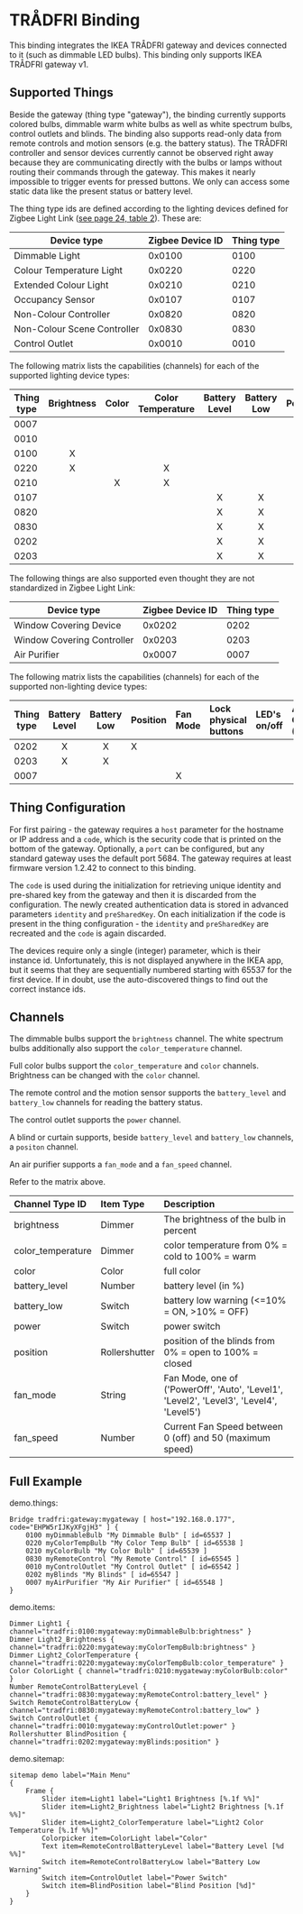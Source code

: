 # TRÅDFRI Binding

This binding integrates the IKEA TRÅDFRI gateway and devices connected to it (such as dimmable LED bulbs).
This binding only supports IKEA TRÅDFRI gateway v1.

## Supported Things

Beside the gateway (thing type "gateway"), the binding currently supports colored bulbs, dimmable warm white bulbs as well as white spectrum bulbs, control outlets and blinds.
The binding also supports read-only data from remote controls and motion sensors (e.g. the battery status).
The TRÅDFRI controller and sensor devices currently cannot be observed right away because they are communicating directly with the bulbs or lamps without routing their commands through the gateway.
This makes it nearly impossible to trigger events for pressed buttons.
We only can access some static data like the present status or battery level.

The thing type ids are defined according to the lighting devices defined for Zigbee Light Link ([see page 24, table 2](https://www.nxp.com/docs/en/user-guide/JN-UG-3091.pdf)).
These are:

| Device type                     | Zigbee Device ID | Thing type |
|---------------------------------|------------------|------------|
| Dimmable Light                  | 0x0100           | 0100       |
| Colour Temperature Light        | 0x0220           | 0220       |
| Extended Colour Light           | 0x0210           | 0210       |
| Occupancy Sensor                | 0x0107           | 0107       |
| Non-Colour Controller           | 0x0820           | 0820       |
| Non-Colour Scene Controller     | 0x0830           | 0830       |
| Control Outlet                  | 0x0010           | 0010       |

The following matrix lists the capabilities (channels) for each of the supported lighting device types:

| Thing type  | Brightness | Color | Color Temperature | Battery Level | Battery Low | Power | Position |
|-------------|:----------:|:-----:|:-----------------:|:-------------:|:-----------:|:-----:|:---------|
|  0007       |            |       |                   |               |             |       |          |
|  0010       |            |       |                   |               |             |   X   |          |
|  0100       |     X      |       |                   |               |             |       |          |
|  0220       |     X      |       |         X         |               |             |       |          |
|  0210       |            |   X   |         X         |               |             |       |          |
|  0107       |            |       |                   |       X       |      X      |       |          |
|  0820       |            |       |                   |       X       |      X      |       |          |
|  0830       |            |       |                   |       X       |      X      |       |          |
|  0202       |            |       |                   |       X       |      X      |       |     X    |
|  0203       |            |       |                   |       X       |      X      |       |          |

The following things are also supported even thought they are not standardized in Zigbee Light Link:

| Device type                     | Zigbee Device ID | Thing type |
|---------------------------------|------------------|------------|
| Window Covering Device          | 0x0202           | 0202       |
| Window Covering Controller      | 0x0203           | 0203       |
| Air Purifier                    | 0x0007           | 0007       |

The following matrix lists the capabilities (channels) for each of the supported non-lighting device types:

| Thing type  | Battery Level | Battery Low | Position | Fan Mode | Lock physical buttons | LED's on/off | Air Quality (PM2.5) | Current Fan Speed | Filter check |
|-------------|:-------------:|:-----------:|:---------|:---------|:----------------------|:-------------|:--------------------|:------------------|:-------------|
|  0202       |       X       |      X      |     X    |          |                       |              |                     |                   |              |
|  0203       |       X       |      X      |          |          |                       |              |                     |                   |              |
|  0007       |               |             |          |    X     |                       |              |                     |         X         |              |

## Thing Configuration

For first pairing - the gateway requires a `host` parameter for the hostname or IP address and a `code`, which is the security code that is printed on the bottom of the gateway.
Optionally, a `port` can be configured, but any standard gateway uses the default port 5684.
The gateway requires at least firmware version 1.2.42 to connect to this binding.

The `code` is used during the initialization for retrieving unique identity and pre-shared key from the gateway and then it is discarded from the configuration.
The newly created authentication data is stored in advanced parameters `identity` and `preSharedKey`.
On each initialization if the code is present in the thing configuration - the `identity` and `preSharedKey` are recreated and the `code` is again discarded.

The devices require only a single (integer) parameter, which is their instance id. Unfortunately, this is not displayed anywhere in the IKEA app, but it seems that they are sequentially numbered starting with 65537 for the first device. If in doubt, use the auto-discovered things to find out the correct instance ids.

## Channels

The dimmable bulbs support the `brightness` channel.
The white spectrum bulbs additionally also support the `color_temperature` channel.

Full color bulbs support the `color_temperature` and `color` channels.
Brightness can be changed with the `color` channel.

The remote control and the motion sensor supports the `battery_level` and `battery_low` channels for reading the battery status.

The control outlet supports the `power` channel.

A blind or curtain supports, beside `battery_level` and `battery_low` channels,  a `positon` channel.

An air purifier supports a `fan_mode` and a `fan_speed` channel.

Refer to the matrix above.

| Channel Type ID   | Item Type     | Description                                                                              |
|:------------------|:--------------|:-----------------------------------------------------------------------------------------|
| brightness        | Dimmer        | The brightness of the bulb in percent                                                    |
| color_temperature | Dimmer        | color temperature from 0% = cold to 100% = warm                                          |
| color             | Color         | full color                                                                               |
| battery_level     | Number        | battery level (in %)                                                                     |
| battery_low       | Switch        | battery low warning (<=10% = ON, >10% = OFF)                                             |
| power             | Switch        | power switch                                                                             |
| position          | Rollershutter | position of the blinds from 0% = open to 100% = closed                                   |
| fan_mode          | String        | Fan Mode, one of ('PowerOff', 'Auto', 'Level1', 'Level2', 'Level3', 'Level4', 'Level5')  |
| fan_speed         | Number        | Current Fan Speed between 0 (off) and 50 (maximum speed)                                 |

## Full Example

demo.things:

```
Bridge tradfri:gateway:mygateway [ host="192.168.0.177", code="EHPW5rIJKyXFgjH3" ] {
    0100 myDimmableBulb "My Dimmable Bulb" [ id=65537 ]    
    0220 myColorTempBulb "My Color Temp Bulb" [ id=65538 ]
    0210 myColorBulb "My Color Bulb" [ id=65539 ]
    0830 myRemoteControl "My Remote Control" [ id=65545 ]
    0010 myControlOutlet "My Control Outlet" [ id=65542 ]
    0202 myBlinds "My Blinds" [ id=65547 ]
    0007 myAirPurifier "My Air Purifier" [ id=65548 ]
}
```

demo.items:

```
Dimmer Light1 { channel="tradfri:0100:mygateway:myDimmableBulb:brightness" }
Dimmer Light2_Brightness { channel="tradfri:0220:mygateway:myColorTempBulb:brightness" }
Dimmer Light2_ColorTemperature { channel="tradfri:0220:mygateway:myColorTempBulb:color_temperature" }
Color ColorLight { channel="tradfri:0210:mygateway:myColorBulb:color" }
Number RemoteControlBatteryLevel { channel="tradfri:0830:mygateway:myRemoteControl:battery_level" }
Switch RemoteControlBatteryLow { channel="tradfri:0830:mygateway:myRemoteControl:battery_low" }
Switch ControlOutlet { channel="tradfri:0010:mygateway:myControlOutlet:power" }
Rollershutter BlindPosition { channel="tradfri:0202:mygateway:myBlinds:position" }
```

demo.sitemap:

```
sitemap demo label="Main Menu"
{
    Frame {
        Slider item=Light1 label="Light1 Brightness [%.1f %%]"
        Slider item=Light2_Brightness label="Light2 Brightness [%.1f %%]"
        Slider item=Light2_ColorTemperature label="Light2 Color Temperature [%.1f %%]"
        Colorpicker item=ColorLight label="Color"
        Text item=RemoteControlBatteryLevel label="Battery Level [%d %%]"
        Switch item=RemoteControlBatteryLow label="Battery Low Warning"
        Switch item=ControlOutlet label="Power Switch"
        Switch item=BlindPosition label="Blind Position [%d]"
    }
}
```
